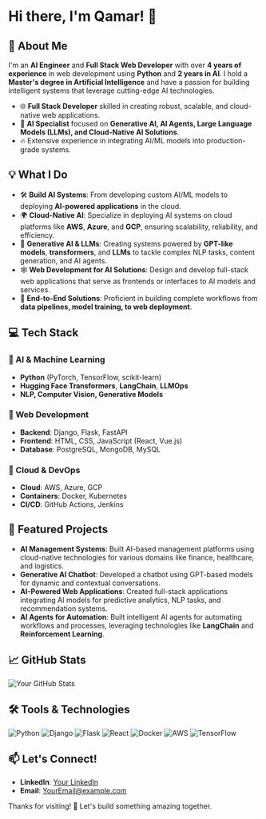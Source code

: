 # Hi there, I'm Qamar! 👋

## 🚀 About Me
I'm an **AI Engineer** and **Full Stack Web Developer** with over **4 years of experience** in web development using **Python** and **2 years in AI**. I hold a **Master's degree in Artificial Intelligence** and have a passion for building intelligent systems that leverage cutting-edge AI technologies.

- 🌐 **Full Stack Developer** skilled in creating robust, scalable, and cloud-native web applications.
- 🤖 **AI Specialist** focused on **Generative AI, AI Agents, Large Language Models (LLMs), and Cloud-Native AI Solutions**.
- 🔥 Extensive experience in integrating AI/ML models into production-grade systems.

## 💡 What I Do
- 🛠️ **Build AI Systems**: From developing custom AI/ML models to deploying **AI-powered applications** in the cloud.
- 🌍 **Cloud-Native AI**: Specialize in deploying AI systems on cloud platforms like **AWS**, **Azure**, and **GCP**, ensuring scalability, reliability, and efficiency.
- 💬 **Generative AI & LLMs**: Creating systems powered by **GPT-like models**, **transformers**, and **LLMs** to tackle complex NLP tasks, content generation, and AI agents.
- 🕸️ **Web Development for AI Solutions**: Design and develop full-stack web applications that serve as frontends or interfaces to AI models and services.
- 🤝 **End-to-End Solutions**: Proficient in building complete workflows from **data pipelines, model training, to web deployment**.

## 💻 Tech Stack
### 🔹 AI & Machine Learning
- **Python** (PyTorch, TensorFlow, scikit-learn)
- **Hugging Face Transformers**, **LangChain**, **LLMOps**
- **NLP, Computer Vision, Generative Models**

### 🔹 Web Development
- **Backend**: Django, Flask, FastAPI
- **Frontend**: HTML, CSS, JavaScript (React, Vue.js)
- **Database**: PostgreSQL, MongoDB, MySQL

### 🔹 Cloud & DevOps
- **Cloud**: AWS, Azure, GCP
- **Containers**: Docker, Kubernetes
- **CI/CD**: GitHub Actions, Jenkins

## 🌟 Featured Projects
- **AI Management Systems**: Built AI-based management platforms using cloud-native technologies for various domains like finance, healthcare, and logistics.
- **Generative AI Chatbot**: Developed a chatbot using GPT-based models for dynamic and contextual conversations.
- **AI-Powered Web Applications**: Created full-stack applications integrating AI models for predictive analytics, NLP tasks, and recommendation systems.
- **AI Agents for Automation**: Built intelligent AI agents for automating workflows and processes, leveraging technologies like **LangChain** and **Reinforcement Learning**.

## 📈 GitHub Stats
![Your GitHub Stats](https://github-readme-stats.vercel.app/api?username=qamarsatti&show_icons=true&theme=radical)

## 🛠️ Tools & Technologies
![Python](https://img.shields.io/badge/Python-3776AB?style=for-the-badge&logo=python&logoColor=white)
![Django](https://img.shields.io/badge/Django-092E20?style=for-the-badge&logo=django&logoColor=white)
![Flask](https://img.shields.io/badge/Flask-000000?style=for-the-badge&logo=flask&logoColor=white)
![React](https://img.shields.io/badge/React-20232A?style=for-the-badge&logo=react&logoColor=61DAFB)
![Docker](https://img.shields.io/badge/Docker-2496ED?style=for-the-badge&logo=docker&logoColor=white)
![AWS](https://img.shields.io/badge/Amazon%20AWS-FF9900?style=for-the-badge&logo=amazon-aws&logoColor=white)
![TensorFlow](https://img.shields.io/badge/TensorFlow-FF6F00?style=for-the-badge&logo=tensorflow&logoColor=white)

## 📫 Let's Connect!
- **LinkedIn**: [Your LinkedIn](https://www.linkedin.com/in/YourLinkedInUsername/)
- **Email**: [YourEmail@example.com](mailto:YourEmail@example.com)

Thanks for visiting! 🚀 Let's build something amazing together. 
